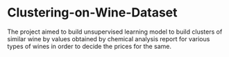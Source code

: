 # Clustering-on-Wine-Dataset
The project aimed to build unsupervised learning model to build clusters of  similar wine by values obtained by chemical analysis report for various  types of wines in order to decide the prices for the same. 
